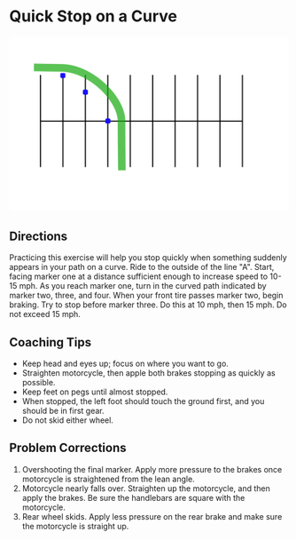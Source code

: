 
# Quick Stop on a Curve

![](images/parking-1.svg)

## Directions
Practicing this exercise will help you stop quickly when something suddenly appears in your path on a curve. Ride to the outside of the line "A". Start, facing marker one at a distance sufficient enough to increase speed to 10-15 mph. As you reach marker one, turn in the curved path indicated by marker two, three, and four. When your front tire passes marker two, begin braking. Try to stop before marker three. Do this at 10 mph, then 15 mph. Do not exceed 15 mph.

## Coaching Tips
*  Keep head and eyes up; focus on where you want to go.
*  Straighten motorcycle, then apple both brakes stopping as quickly as possible.
*  Keep feet on pegs until almost stopped.
*  When stopped, the left foot should touch the ground first, and you should be in first gear.
*  Do not skid either wheel.

## Problem Corrections
1. Overshooting the final marker. Apply more pressure to the brakes once motorcycle is straightened from the lean angle.
2. Motorcycle nearly falls over. Straighten up the motorcycle, and then apply the brakes. Be sure the handlebars are square with the motorcycle.
3. Rear wheel skids. Apply less pressure on the rear brake and make sure the motorcycle is straight up.
